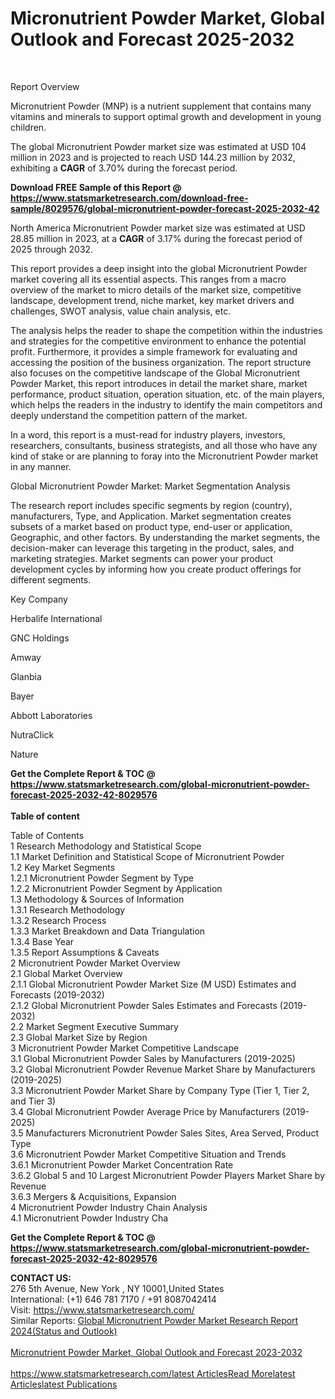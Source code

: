 <h1>Micronutrient Powder Market, Global Outlook and Forecast 2025-2032</h1><br/><p>Report Overview</p><p>Micronutrient Powder (MNP) is a nutrient supplement that contains many vitamins and minerals to support optimal growth and development in young children.</p><p>The global Micronutrient Powder market size was estimated at USD 104 million in 2023 and is projected to reach USD 144.23 million by 2032, exhibiting a <strong>CAGR</strong> of 3.70% during the forecast period.</p><p><strong>Download FREE Sample of this Report @ <a href="https://www.statsmarketresearch.com/download-free-sample/8029576/global-micronutrient-powder-forecast-2025-2032-42">https://www.statsmarketresearch.com/download-free-sample/8029576/global-micronutrient-powder-forecast-2025-2032-42</a></strong></p><p>North America Micronutrient Powder market size was estimated at USD 28.85 million in 2023, at a <strong>CAGR</strong> of 3.17% during the forecast period of 2025 through 2032.</p><p>This report provides a deep insight into the global Micronutrient Powder market covering all its essential aspects. This ranges from a macro overview of the market to micro details of the market size, competitive landscape, development trend, niche market, key market drivers and challenges, SWOT analysis, value chain analysis, etc.</p><p>The analysis helps the reader to shape the competition within the industries and strategies for the competitive environment to enhance the potential profit. Furthermore, it provides a simple framework for evaluating and accessing the position of the business organization. The report structure also focuses on the competitive landscape of the Global Micronutrient Powder Market, this report introduces in detail the market share, market performance, product situation, operation situation, etc. of the main players, which helps the readers in the industry to identify the main competitors and deeply understand the competition pattern of the market.</p><p>In a word, this report is a must-read for industry players, investors, researchers, consultants, business strategists, and all those who have any kind of stake or are planning to foray into the Micronutrient Powder market in any manner.</p><p>Global Micronutrient Powder Market: Market Segmentation Analysis</p><p>The research report includes specific segments by region (country), manufacturers, Type, and Application. Market segmentation creates subsets of a market based on product type, end-user or application, Geographic, and other factors. By understanding the market segments, the decision-maker can leverage this targeting in the product, sales, and marketing strategies. Market segments can power your product development cycles by informing how you create product offerings for different segments.</p><p>Key Company</p><p>Herbalife International</p><p>GNC Holdings</p><p>Amway</p><p>Glanbia</p><p>Bayer</p><p>Abbott Laboratories</p><p>NutraClick</p><p>Nature</p><div><b>Get the Complete Report & TOC @ <a href="https://www.statsmarketresearch.com/global-micronutrient-powder-forecast-2025-2032-42-8029576">https://www.statsmarketresearch.com/global-micronutrient-powder-forecast-2025-2032-42-8029576</a></b></div><br><b>Table of content</b><p>Table of Contents<br />1 Research Methodology and Statistical Scope<br />1.1 Market Definition and Statistical Scope of Micronutrient Powder<br />1.2 Key Market Segments<br />1.2.1 Micronutrient Powder Segment by Type<br />1.2.2 Micronutrient Powder Segment by Application<br />1.3 Methodology & Sources of Information<br />1.3.1 Research Methodology<br />1.3.2 Research Process<br />1.3.3 Market Breakdown and Data Triangulation<br />1.3.4 Base Year<br />1.3.5 Report Assumptions & Caveats<br />2 Micronutrient Powder Market Overview<br />2.1 Global Market Overview<br />2.1.1 Global Micronutrient Powder Market Size (M USD) Estimates and Forecasts (2019-2032)<br />2.1.2 Global Micronutrient Powder Sales Estimates and Forecasts (2019-2032)<br />2.2 Market Segment Executive Summary<br />2.3 Global Market Size by Region<br />3 Micronutrient Powder Market Competitive Landscape<br />3.1 Global Micronutrient Powder Sales by Manufacturers (2019-2025)<br />3.2 Global Micronutrient Powder Revenue Market Share by Manufacturers (2019-2025)<br />3.3 Micronutrient Powder Market Share by Company Type (Tier 1, Tier 2, and Tier 3)<br />3.4 Global Micronutrient Powder Average Price by Manufacturers (2019-2025)<br />3.5 Manufacturers Micronutrient Powder Sales Sites, Area Served, Product Type<br />3.6 Micronutrient Powder Market Competitive Situation and Trends<br />3.6.1 Micronutrient Powder Market Concentration Rate<br />3.6.2 Global 5 and 10 Largest Micronutrient Powder Players Market Share by Revenue<br />3.6.3 Mergers & Acquisitions, Expansion<br />4 Micronutrient Powder Industry Chain Analysis<br />4.1 Micronutrient Powder Industry Cha<br><div><b>Get the Complete Report & TOC @ <a href="https://www.statsmarketresearch.com/global-micronutrient-powder-forecast-2025-2032-42-8029576">https://www.statsmarketresearch.com/global-micronutrient-powder-forecast-2025-2032-42-8029576</a></b></div></p> <b>CONTACT US:</b><br>276 5th Avenue, New York , NY 10001,United States<br>International: (+1) 646 781 7170 / +91 8087042414<br>Visit: <a href="https://www.statsmarketresearch.com/">https://www.statsmarketresearch.com/</a><br>Similar Reports: <a href="https://www.statsmarketresearch.com/global-micronutrient-powder-forecast-2025-2032-42-8029576">Global Micronutrient Powder Market Research Report 2024(Status and Outlook)</a><br/><br/><a href="https://www.statsmarketresearch.com/global-micronutrient-powder-forecast-2025-2032-42-8029576">Micronutrient Powder Market, Global Outlook and Forecast 2023-2032</a><br/><br/><a href="https://gyeongbokgung.com">https://www.statsmarketresearch.com/</a><a href="https://hallyeomaritime.com">latest Articles</a><a href="https://jingwansa.com">Read More</a><a href=https://nguoiviet.jp/">latest Articles</a><a href="https://www.intelmarketresearch.com/">latest Publications</a>